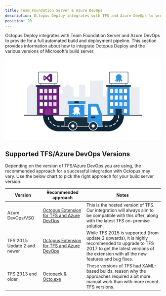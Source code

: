 ```yaml
---
title: Team Foundation Server & Azure DevOps
description: Octopus Deploy integrates with TFS and Azure DevOps to provide for a full automated build and deployment pipeline.
position: 20
---
```


Octopus Deploy integrates with Team Foundation Server and Azure DevOps to provide for a full automated build and deployment pipeline. This section provides information about how to integrate Octopus Deploy and the various versions of Microsoft's build server.

![](\docs\images\5672460\5672461.png)

## Supported TFS/Azure DevOps Versions

Depending on the version of TFS/Azure DevOps you are using, the recommended approach for a successful integration with Octopus may vary. Use the below chart to pick the right approach for your build server version.

| Version                     | Recommended approach                     | Notes                                    |
| --------------------------- | ---------------------------------------- | ---------------------------------------- |
| Azure DevOps/VSO                    | [Octopus Extension for TFS and Azure DevOps](/docs/api-and-integration/tfs-azure-devops/using-octopus-extension/index.md)       | This is the hosted version of TFS. Our integration will always aim to be compatible with this offer, along with the latest TFS on-premise solution. |
| TFS 2015 Update 2 and newer | [Octopus Extension for TFS and Azure DevOps](/docs/api-and-integration/tfs-azure-devops/using-octopus-extension/index.md)       | While TFS 2015 is supported (from update 2 upwards), it is highly recommended to upgrade to TFS 2017 to get the latest versions of the extension with all the new features and bug fixes. |
| TFS 2013 and older          | [Octopack & Octo.exe](/docs/api-and-integration/tfs-azure-devops/using-octopack.md) | These versions of TFS had XAML-based builds, reason why the approaches required a bit more manual work than with more recent TFS versions. |
